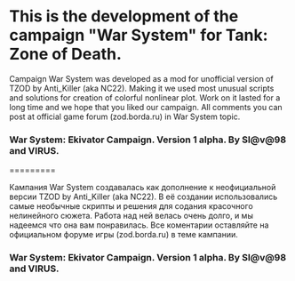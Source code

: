 This is the development of the campaign "War System" for Tank: Zone of Death.
=========

Campaign War System was developed as a mod for unofficial version of TZOD by Anti_Killer (aka NC22). Making it we used most unusual scripts and solutions for creation of colorful nonlinear plot. Work on it lasted for a long time and we hope that you liked our campaign. All comments you can post at official game forum (zod.borda.ru) in War System topic.
### War System: Ekivator Campaign. Version 1 alpha. By Sl@v@98 and VIRUS. ###

=========

Кампания War System создавалась как дополнение к неофициальной версии TZOD by Anti_Killer (aka NC22). В её создании использовались самые необычные скрипты и решения для содания красочного нелинейного сюжета. Работа над ней велась очень долго, и мы надеемся что она вам понравилась. Все коментарии оставляйте на официальном форуме игры (zod.borda.ru) в теме кампании.
### War System: Ekivator Campaign. Version 1 alpha. By Sl@v@98 and VIRUS. ###
